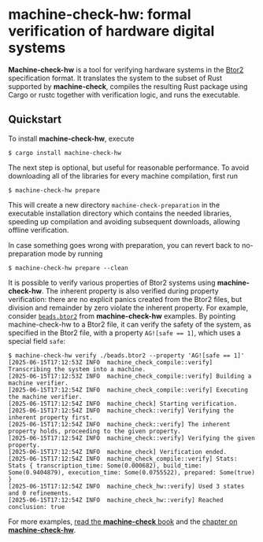 # machine-check-hw: formal verification of hardware digital systems

**Machine-check-hw** is a tool for verifying hardware systems in the [Btor2](https://fmv.jku.at/papers/NiemetzPreinerWolfBiere-CAV18.pdf) specification format. It translates the system to the subset of Rust supported by **machine-check**, compiles the resulting Rust package using Cargo or rustc together with verification logic, and runs the executable.

## Quickstart

To install **machine-check-hw**, execute
```console
$ cargo install machine-check-hw
```

The next step is optional, but useful for reasonable performance. To avoid downloading all of the libraries for every machine compilation, first run
```console
$ machine-check-hw prepare
```
This will create a new directory `machine-check-preparation` in the executable installation directory which contains the needed libraries, speeding up compilation and avoiding subsequent downloads, allowing offline verification.

In case something goes wrong with preparation, you can revert back to no-preparation mode by running
```console
$ machine-check-hw prepare --clean
```

It is possible to verify various properties of Btor2 systems using **machine-check-hw**. The inherent property is also verified during property verification: there are no explicit panics created from the Btor2 files, but division and remainder by zero violate the inherent property. For example, consider [`beads.btor2`](https://docs.rs/crate/machine-check-hw/0.6.0/source/examples/beads.btor2) from **machine-check-hw** examples. By pointing machine-check-hw to a Btor2 file, it can verify the safety of the system, as specified in the Btor2 file, with a property `AG![safe == 1]`, which uses a special field `safe`:
```console
$ machine-check-hw verify ./beads.btor2 --property 'AG![safe == 1]'
[2025-06-15T17:12:53Z INFO  machine_check_compile::verify] Transcribing the system into a machine.
[2025-06-15T17:12:53Z INFO  machine_check_compile::verify] Building a machine verifier.
[2025-06-15T17:12:54Z INFO  machine_check_compile::verify] Executing the machine verifier.
[2025-06-15T17:12:54Z INFO  machine_check] Starting verification.
[2025-06-15T17:12:54Z INFO  machine_check::verify] Verifying the inherent property first.
[2025-06-15T17:12:54Z INFO  machine_check::verify] The inherent property holds, proceeding to the given property.
[2025-06-15T17:12:54Z INFO  machine_check::verify] Verifying the given property.
[2025-06-15T17:12:54Z INFO  machine_check] Verification ended.
[2025-06-15T17:12:54Z INFO  machine_check_compile::verify] Stats: Stats { transcription_time: Some(0.000682), build_time: Some(0.9404879), execution_time: Some(0.0755522), prepared: Some(true) }
[2025-06-15T17:12:54Z INFO  machine_check_hw::verify] Used 3 states and 0 refinements.
[2025-06-15T17:12:54Z INFO  machine_check_hw::verify] Reached conclusion: true
```

For more examples, [read the **machine-check** book](https://book.machine-check.org/0.6.0/) and the [chapter on **machine-check-hw**](https://book.machine-check.org/0.6.0/systems/machine-check-hw.html).

